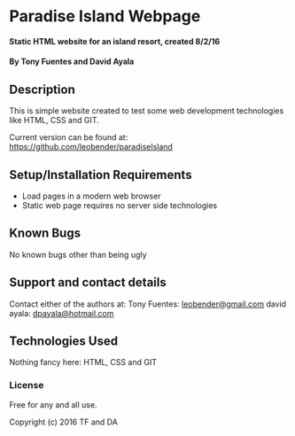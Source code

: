 # Paradise Island Webpage

#### Static HTML website for an island resort, created 8/2/16

#### By Tony Fuentes and David Ayala

## Description

This is simple website created to test some web development technologies like HTML, CSS and GIT.

Current version can be found at: https://github.com/leobender/paradiseIsland

## Setup/Installation Requirements

* Load pages in a modern web browser
* Static web page requires no server side technologies

## Known Bugs

No known bugs other than being ugly

## Support and contact details

Contact either of the authors at:
Tony Fuentes: leobender@gmail.com
david ayala: dpayala@hotmail.com

## Technologies Used

Nothing fancy here: HTML, CSS and GIT

### License

Free for any and all use.

Copyright (c) 2016 TF and DA

